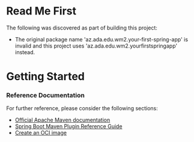 # Read Me First
The following was discovered as part of building this project:

* The original package name 'az.ada.edu.wm2.your-first-spring-app' is invalid and this project uses 'az.ada.edu.wm2.yourfirstspringapp' instead.

# Getting Started

### Reference Documentation
For further reference, please consider the following sections:

* [Official Apache Maven documentation](https://maven.apache.org/guides/index.html)
* [Spring Boot Maven Plugin Reference Guide](https://docs.spring.io/spring-boot/docs/3.0.2/maven-plugin/reference/html/)
* [Create an OCI image](https://docs.spring.io/spring-boot/docs/3.0.2/maven-plugin/reference/html/#build-image)

